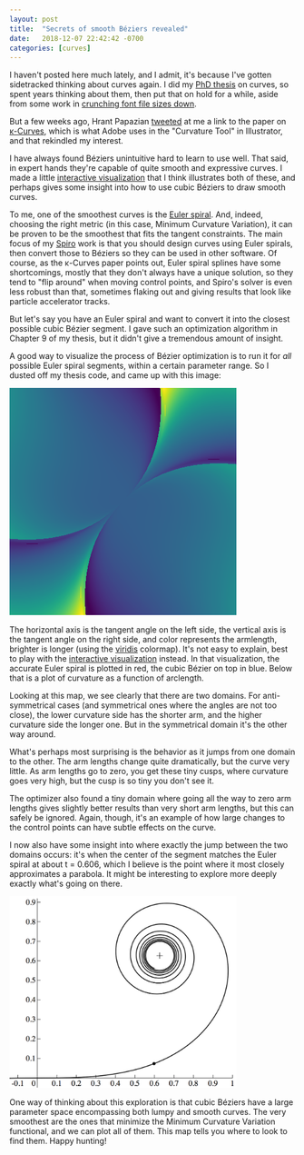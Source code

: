 ```yaml
---
layout: post
title:  "Secrets of smooth Béziers revealed"
date:   2018-12-07 22:42:42 -0700
categories: [curves]
---
```

I haven't posted here much lately, and I admit, it's because I've gotten sidetracked thinking about curves again. I did my [PhD thesis] on curves, so spent years thinking about them, then put that on hold for a while, aside from some work in [crunching font file sizes down].

But a few weeks ago, Hrant Papazian [tweeted] at me a link to the paper on [κ-Curves], which is what Adobe uses in the "Curvature Tool" in Illustrator, and that rekindled my interest.

I have always found Béziers unintuitive hard to learn to use well. That said, in expert hands they're capable of quite smooth and expressive curves. I made a little [interactive visualization] that I think illustrates both of these, and perhaps gives some insight into how to use cubic Béziers to draw smooth curves.

To me, one of the smoothest curves is the [Euler spiral]. And, indeed, choosing the right metric (in this case, Minimum Curvature Variation), it can be proven to be the smoothest that fits the tangent constraints. The main focus of my [Spiro] work is that you should design curves using Euler spirals, then convert those to Béziers so they can be used in other software. Of course, as the κ-Curves paper points out, Euler spiral splines have some shortcomings, mostly that they don't always have a unique solution, so they tend to "flip around" when moving control points, and Spiro's solver is even less robust than that, sometimes flaking out and giving results that look like particle accelerator tracks.

But let's say you have an Euler spiral and want to convert it into the closest possible cubic Bézier segment. I gave such an optimization algorithm in Chapter 9 of my thesis, but it didn't give a tremendous amount of insight.

A good way to visualize the process of Bézier optimization is to run it for *all* possible Euler spiral segments, within a certain parameter range. So I dusted off my thesis code, and came up with this image:

![optimized Euler spiral arm length map](/assets/euler_map.png)

The horizontal axis is the tangent angle on the left side, the vertical axis is the tangent angle on the right side, and color represents the armlength, brighter is longer (using the [viridis] colormap). It's not easy to explain, best to play with the [interactive visualization] instead. In that visualization, the accurate Euler spiral is plotted in red, the cubic Bézier on top in blue. Below that is a plot of curvature as a function of arclength.

Looking at this map, we see clearly that there are two domains. For anti-symmetrical cases (and symmetrical ones where the angles are not too close), the lower curvature side has the shorter arm, and the higher curvature side the longer one. But in the symmetrical domain it's the other way around.

What's perhaps most surprising is the behavior as it jumps from one domain to the other. The arm lengths change quite dramatically, but the curve very little. As arm lengths go to zero, you get these tiny cusps, where curvature goes very high, but the cusp is so tiny you don't see it.

The optimizer also found a tiny domain where going all the way to zero arm lengths gives slightly better results than very short arm lengths, but this can safely be ignored. Again, though, it's an example of how large changes to the control points can have subtle effects on the curve.

I now also have some insight into where exactly the jump between the two domains occurs: it's when the center of the segment matches the Euler spiral at about t = 0.606, which I believe is the point where it most closely approximates a parabola. It might be interesting to explore more deeply exactly what's going on there.

<img src="/assets/euler_spiral_with_mark.png" width="400" alt="Euler spiral with mark at t=.606" />

One way of thinking about this exploration is that cubic Béziers have a large parameter space encompassing both lumpy and smooth curves. The very smoothest are the ones that minimize the Minimum Curvature Variation functional, and we can plot all of them. This map tells you where to look to find them. Happy hunting!

[PhD thesis]: https://levien.com/phd/thesis.pdf
[crunching font file sizes down]: https://github.com/googlefonts/fontcrunch
[tweeted]: https://twitter.com/hhpapazian/status/1061668526224637952
[κ-Curves]: http://faculty.cs.tamu.edu/schaefer/research/kcurves.pdf
[interactive visualization]: https://levien.com/euler_explorer/
[Euler spiral]: https://en.wikipedia.org/wiki/Euler_spiral
[Spiro]: https://levien.com/spiro/
[particle accelerator tracks]: https://mag.uchicago.edu/science-medicine/early-exposure
[viridis]: https://bids.github.io/colormap/
